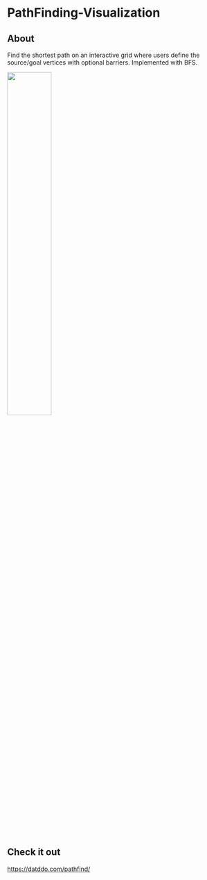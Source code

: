 # PathFinding-Visualization

## About
Find the shortest path on an interactive grid where users define the source/goal vertices with optional barriers. Implemented with BFS.

<img src="https://user-images.githubusercontent.com/40379856/53824411-bfc34d00-3f28-11e9-8d72-505430df18cc.gif" width="45%"></img> 

## Check it out
https://datddo.com/pathfind/
